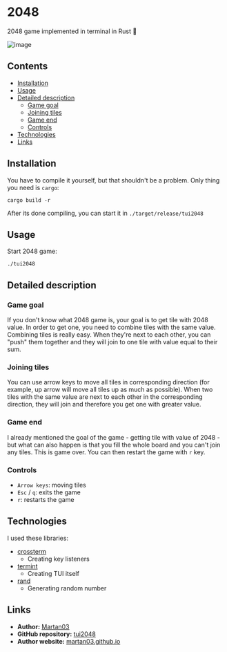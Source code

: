 # 2048

2048 game implemented in terminal in Rust 🦀

![image](https://github.com/Martan03/2048/assets/46300167/ebdd7bd9-be3a-492b-bb9b-c48364fa9272)

## Contents
- [Installation](#installation)
- [Usage](#usage)
- [Detailed description](#detailed-description)
    - [Game goal](#game-goal)
    - [Joining tiles](#joining-tiles)
    - [Game end](#game-end)
    - [Controls](#controls)
- [Technologies](#technologies)
- [Links](#links)

## Installation
You have to compile it yourself, but that shouldn't be a problem. Only thing
you need is `cargo`:
```
cargo build -r
```
After its done compiling, you can start it in `./target/release/tui2048`

## Usage
Start 2048 game:
```
./tui2048
```

## Detailed description

### Game goal

If you don't know what 2048 game is, your goal is to get tile with 2048 value.
In order to get one, you need to combine tiles with the same value. Combining
tiles is really easy. When they're next to each other, you can "push" them
together and they will join to one tile with value equal to their sum.

### Joining tiles

You can use arrow keys to move all tiles in corresponding direction (for
example, up arrow will move all tiles up as much as possible). When two tiles
with the same value are next to each other in the corresponding direction, they
will join and therefore you get one with greater value.

### Game end

I already mentioned the goal of the game - getting tile with value of 2048 -
but what can also happen is that you fill the whole board and you can't join
any tiles. This is game over. You can then restart the game with `r` key.

### Controls
- `Arrow keys`: moving tiles
- `Esc` / `q`: exits the game
- `r`: restarts the game

## Technologies
I used these libraries:
- [crossterm](https://crates.io/crates/crossterm)
  - Creating key listeners
- [termint](https://crates.io/crates/termint)
  - Creating TUI itself
- [rand](https://crates.io/crates/rand)
  - Generating random number

## Links

- **Author:** [Martan03](https://github.com/Martan03)
- **GitHub repository:** [tui2048](https://github.com/Martan03/tui2048)
- **Author website:** [martan03.github.io](https://martan03.github.io)

